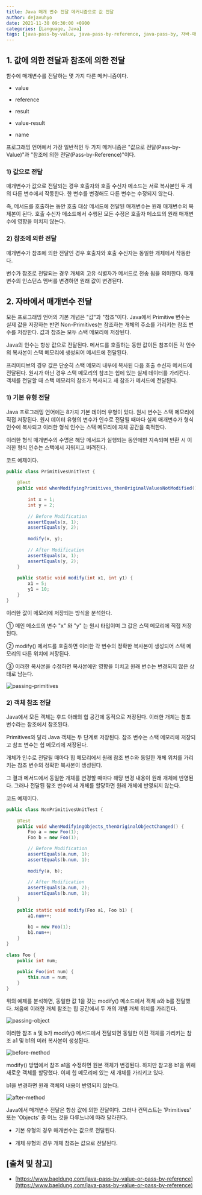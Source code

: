 ```yaml
---
title: Java 매개 변수 전달 메커니즘으로 값 전달
author: dejavuhyo
date: 2021-11-30 09:30:00 +0900
categories: [Language, Java]
tags: [java-pass-by-value, java-pass-by-reference, java-pass-by, 자바-매개-변수-전달, 자바-값-전달, 자바-값별-전달, 자바-참조별-전달]
---
```


## 1. 값에 의한 전달과 참조에 의한 전달
함수에 매개변수를 전달하는 몇 가지 다른 메커니즘이다.

* value

* reference

* result

* value-result

* name

프로그래밍 언어에서 가장 일반적인 두 가지 메커니즘은 "값으로 전달(Pass-by-Value)"과 "참조에 의한 전달(Pass-by-Reference)"이다.

### 1) 값으로 전달
매개변수가 값으로 전달되는 경우 호출자와 호출 수신자 메소드는 서로 복사본인 두 개의 다른 변수에서 작동한다. 한 변수를 변경해도 다른 변수는 수정되지 않는다.

즉, 메서드를 호출하는 동안 호출 대상 메서드에 전달된 매개변수는 원래 매개변수의 복제본이 된다. 호출 수신자 메소드에서 수행된 모든 수정은 호출자 메소드의 원래 매개변수에 영향을 미치지 않는다.

### 2) 참조에 의한 전달
매개변수가 참조에 의한 전달인 경우 호출자와 호출 수신자는 동일한 개체에서 작동한다.

변수가 참조로 전달되는 경우 개체의 고유 식별자가 메서드로 전송 됨을 의미한다. 매개변수의 인스턴스 멤버를 변경하면 원래 값이 변경된다.

## 2. 자바에서 매개변수 전달
모든 프로그래밍 언어의 기본 개념은 "값"과 "참조"이다. Java에서 Primitive 변수는 실제 값을 저장하는 반면 Non-Primitives는 참조하는 개체의 주소를 가리키는 참조 변수를 저장한다. 값과 참조는 모두 스택 메모리에 저장된다.

Java의 인수는 항상 값으로 전달된다. 메서드를 호출하는 동안 값이든 참조이든 각 인수의 복사본이 스택 메모리에 생성되어 메서드에 전달된다.

프리미티브의 경우 값은 단순히 스택 메모리 내부에 복사된 다음 호출 수신자 메서드에 전달된다. 원시가 아닌 경우 스택 메모리의 참조는 힙에 있는 실제 데이터를 가리킨다. 객체를 전달할 때 스택 메모리의 참조가 복사되고 새 참조가 메서드에 전달된다.

### 1) 기본 유형 전달
Java 프로그래밍 언어에는 8가지 기본 데이터 유형이 있다. 원시 변수는 스택 메모리에 직접 저장된다. 원시 데이터 유형의 변수가 인수로 전달될 때마다 실제 매개변수가 형식 인수에 복사되고 이러한 형식 인수는 스택 메모리에 자체 공간을 축적한다.

이러한 형식 매개변수의 수명은 해당 메서드가 실행되는 동안에만 지속되며 반환 시 이러한 형식 인수는 스택에서 지워지고 버려진다.

코드 예제이다.

```java
public class PrimitivesUnitTest {
 
    @Test
    public void whenModifyingPrimitives_thenOriginalValuesNotModified() {
        
        int x = 1;
        int y = 2;
       
        // Before Modification
        assertEquals(x, 1);
        assertEquals(y, 2);
        
        modify(x, y);
        
        // After Modification
        assertEquals(x, 1);
        assertEquals(y, 2);
    }
    
    public static void modify(int x1, int y1) {
        x1 = 5;
        y1 = 10;
    }
}
```

이러한 값이 메모리에 저장되는 방식을 분석한다.

① 메인 메소드의 변수 "x" 와 "y" 는 원시 타입이며 그 값은 스택 메모리에 직접 저장된다.

② modify() 메서드를 호출하면 이러한 각 변수의 정확한 복사본이 생성되어 스택 메모리의 다른 위치에 저장된다.

③ 이러한 복사본을 수정하면 복사본에만 영향을 미치고 원래 변수는 변경되지 않은 상태로 남는다.

![passing-primitives](/assets/img/2021-11-30-java-pass-by-value-or-pass-by-reference/passing-primitives.png)

### 2) 객체 참조 전달
Java에서 모든 객체는 후드 아래의 힙 공간에 동적으로 저장된다. 이러한 개체는 참조 변수라는 참조에서 참조된다.

Primitives와 달리 Java 객체는 두 단계로 저장된다. 참조 변수는 스택 메모리에 저장되고 참조 변수는 힙 메모리에 저장된다.

개체가 인수로 전달될 때마다 힙 메모리에서 원래 참조 변수와 동일한 개체 위치를 가리키는 참조 변수의 정확한 복사본이 생성된다.

그 결과 메서드에서 동일한 개체를 변경할 때마다 해당 변경 내용이 원래 개체에 반영된다. 그러나 전달된 참조 변수에 새 개체를 할당하면 원래 개체에 반영되지 않는다.

코드 예제이다.

```java
public class NonPrimitivesUnitTest {
 
    @Test
    public void whenModifyingObjects_thenOriginalObjectChanged() {
        Foo a = new Foo(1);
        Foo b = new Foo(1);

        // Before Modification
        assertEquals(a.num, 1);
        assertEquals(b.num, 1);
        
        modify(a, b);
        
        // After Modification
        assertEquals(a.num, 2);
        assertEquals(b.num, 1);
    }
 
    public static void modify(Foo a1, Foo b1) {
        a1.num++;
       
        b1 = new Foo(1);
        b1.num++;
    }
}
 
class Foo {
    public int num;
   
    public Foo(int num) {
        this.num = num;
    }
}
```

위의 예제를 분석하면, 동일한 값 1을 갖는 modify() 메소드에서 객체 a와 b를 전달했다. 처음에 이러한 개체 참조는 힙 공간에서 두 개의 개별 개체 위치를 가리킨다.

![passing-object](/assets/img/2021-11-30-java-pass-by-value-or-pass-by-reference/passing-object.png)

이러한 참조 a 및 b가 modify() 메서드에서 전달되면 동일한 이전 객체를 가리키는 참조 a1 및 b1의 미러 복사본이 생성된다.

![before-method](/assets/img/2021-11-30-java-pass-by-value-or-pass-by-reference/before-method.png)

modify() 방법에서 참조 a1을 수정하면 원본 객체가 변경된다. 하지만 참고용 b1을 위해 새로운 객체를 할당했다. 이제 힙 메모리에 있는 새 개체를 가리키고 있다.

b1을 변경하면 원래 객체의 내용이 반영되지 않는다.

![after-method](/assets/img/2021-11-30-java-pass-by-value-or-pass-by-reference/after-method.png)

Java에서 매개변수 전달은 항상 값에 의한 전달이다. 그러나 컨텍스트는 'Primitives' 또는 'Objects' 중 어느 것을 다루느냐에 따라 달라진다.

* 기본 유형의 경우 매개변수는 값으로 전달된다.

* 개체 유형의 경우 개체 참조는 값으로 전달된다.

## [출처 및 참고]
* [https://www.baeldung.com/java-pass-by-value-or-pass-by-reference](https://www.baeldung.com/java-pass-by-value-or-pass-by-reference)
